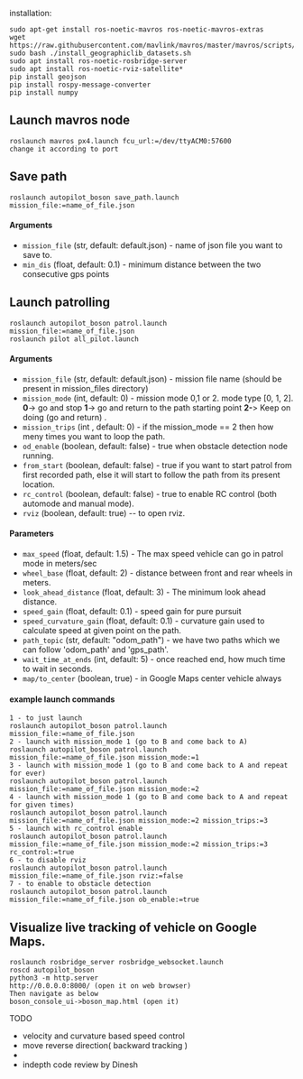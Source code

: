 installation:
```
sudo apt-get install ros-noetic-mavros ros-noetic-mavros-extras
wget https://raw.githubusercontent.com/mavlink/mavros/master/mavros/scripts/install_geographiclib_datasets.sh
sudo bash ./install_geographiclib_datasets.sh
sudo apt install ros-noetic-rosbridge-server
sudo apt install ros-noetic-rviz-satellite*
pip install geojson
pip install rospy-message-converter
pip install numpy
```


## Launch mavros node
```
roslaunch mavros px4.launch fcu_url:=/dev/ttyACM0:57600 
change it according to port
```


## Save path
```
roslaunch autopilot_boson save_path.launch mission_file:=name_of_file.json
```
#### Arguments
* `mission_file` (str, default: default.json) - name of json file you want to save to.
* `min_dis` (float, default: 0.1) - minimum distance between the two consecutive gps points

## Launch patrolling
```
roslaunch autopilot_boson patrol.launch mission_file:=name_of_file.json
roslaunch pilot all_pilot.launch
```
#### Arguments
* `mission_file`  (str, default: default.json) - mission file name (should be present in mission_files directory)
* `mission_mode`  (int, default: 0) - mission mode 0,1 or 2. mode type [0, 1, 2]. **0**-> go and stop
                                                                   **1**-> go and return to the path starting point
                                                                   **2-**> Keep on doing (go and return) .
* `mission_trips` (int , default: 0) - if the mission_mode == 2 then how meny times you want to loop the path.
* `od_enable`     (boolean, default: false) - true when obstacle detection node running.
* `from_start`    (boolean, default: false) - true if you want to start patrol from first recorded path, else it will start to follow the path from its present location.
* `rc_control`    (boolean, default: false) - true to enable RC control (both automode and manual mode).
* `rviz`         (boolean, default: true) -- to open rviz.


#### Parameters
* `max_speed` (float, default: 1.5) - The max speed vehicle can go in patrol mode in meters/sec
* `wheel_base` (float, default: 2) - distance between front and rear wheels in meters.
* `look_ahead_distance` (float, default: 3) - The minimum look ahead distance.
* `speed_gain` (float, default: 0.1) - speed gain for pure pursuit
* `speed_curvature_gain` (float, default: 0.1) - curvature gain used to calculate speed at given point on the path.
* `path_topic` (str, default: "odom_path") - we have two paths which we can follow 'odom_path' and 'gps_path'. 
* `wait_time_at_ends` (int, default: 5) - once reached end, how much time to wait in seconds.
* `map/to_center` (boolean, true) - in Google Maps center vehicle always

#### example launch commands
```
1 - to just launch
roslaunch autopilot_boson patrol.launch mission_file:=name_of_file.json
2 - launch with mission_mode 1 (go to B and come back to A)
roslaunch autopilot_boson patrol.launch mission_file:=name_of_file.json mission_mode:=1
3 - launch with mission_mode 1 (go to B and come back to A and repeat for ever)
roslaunch autopilot_boson patrol.launch mission_file:=name_of_file.json mission_mode:=2
4 - launch with mission_mode 1 (go to B and come back to A and repeat for given times)
roslaunch autopilot_boson patrol.launch mission_file:=name_of_file.json mission_mode:=2 mission_trips:=3
5 - launch with rc_control enable
roslaunch autopilot_boson patrol.launch mission_file:=name_of_file.json mission_mode:=2 mission_trips:=3 rc_control:=true
6 - to disable rviz
roslaunch autopilot_boson patrol.launch mission_file:=name_of_file.json rviz:=false
7 - to enable to obstacle detection
roslaunch autopilot_boson patrol.launch mission_file:=name_of_file.json ob_enable:=true
```

## Visualize live tracking of vehicle on Google Maps.
```
roslaunch rosbridge_server rosbridge_websocket.launch
roscd autopilot_boson
python3 -m http.server
http://0.0.0.0:8000/ (open it on web browser)
Then navigate as below 
boson_console_ui->boson_map.html (open it)
```

TODO
* velocity and curvature based speed control
* move reverse direction( backward tracking )
* 
* indepth code review by Dinesh
